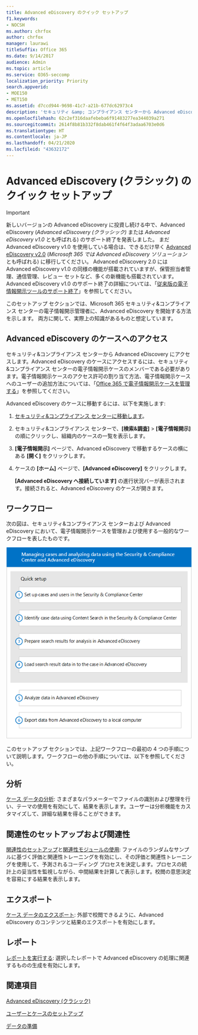 ```yaml
---
title: Advanced eDiscovery のクイック セットアップ
f1.keywords:
- NOCSH
ms.author: chrfox
author: chrfox
manager: laurawi
titleSuffix: Office 365
ms.date: 9/14/2017
audience: Admin
ms.topic: article
ms.service: O365-seccomp
localization_priority: Priority
search.appverid:
- MOE150
- MET150
ms.assetid: d7ccd944-9698-41c7-a21b-677dc62973c4
description: 'セキュリティ &amp; コンプライアンス センターから Advanced eDiscovery にアクセスする方法を説明し、Advanced eDiscovery を使用するための一般的なワークフローを確認します。  '
ms.openlocfilehash: 62c2ef316daafebeba6f91483277ea344039a271
ms.sourcegitcommit: 2614f8b81b332f8dab461f4f64f3adaa6703e0d6
ms.translationtype: HT
ms.contentlocale: ja-JP
ms.lasthandoff: 04/21/2020
ms.locfileid: "43632172"
---
```

# <a name="quick-setup-advanced-ediscovery-classic"></a>Advanced eDiscovery (クラシック) のクイック セットアップ

> [!IMPORTANT]
> 新しいバージョンの Advanced eDiscovery に投資し続ける中で、Advanced eDiscovery (*Advanced eDiscovery (クラッシック)* または *Advanced eDiscovery v1.0* とも呼ばれる) のサポート終了を発表しました。 まだ Advanced eDiscovery v1.0 を使用している場合は、できるだけ早く [Advanced eDiscovery v2.0](overview-ediscovery-20.md) (*Microsoft 365 では Advanced eDiscovery ソリューション*とも呼ばれる) に移行してください。 Advanced eDiscovery 2.0 には Advanced eDiscovery v1.0 の同様の機能が搭載されていますが、保管担当者管理、通信管理、レビュー セットなど、多くの新機能も搭載されています。 Advanced eDiscovery v1.0 のサポート終了の詳細については、「[従来版の電子情報開示ツールのサポート終了](legacy-ediscovery-retirement.md#advanced-ediscovery-v10)」を参照してください。 

このセットアップ セクションでは、Microsoft 365 セキュリティ&amp;コンプライアンス センターの電子情報開示管理者に、Advanced eDiscovery を開始する方法を示します。 両方に関して、実際上の知識があるものと想定しています。
  
## <a name="accessing-a-case-in-advanced-ediscovery"></a>Advanced eDiscovery のケースへのアクセス


セキュリティ&amp;コンプライアンス センターから Advanced eDiscovery にアクセスします。Advanced eDiscovery のケースにアクセスするには、セキュリティ&amp;コンプライアンス センターの電子情報開示ケースのメンバーである必要があります。電子情報開示ケースのアクセス許可の割り当て方法、電子情報開示ケースへのユーザーの追加方法については、「[Office 365 で電子情報開示ケースを管理する](ediscovery-cases.md)」を参照してください。 
  
Advanced eDiscovery のケースに移動するには、以下を実施します: 
  
1. [セキュリティ&amp;コンプライアンス センターに移動します](go-to-the-securitycompliance-center.md)。 
    
2. セキュリティ&amp;コンプライアンス センターで、**[検索&amp;調査]** \> **[電子情報開示]** の順にクリックし、組織内のケースの一覧を表示します。 
    
3. **[電子情報開示]** ページで、Advanced eDiscovery で移動するケースの横にある **[開く]** をクリックします。 
    
4. ケースの **[ホーム]** ページで、**[Advanced eDiscovery]** をクリックします。
    
    **[Advanced eDiscovery へ接続しています]** の進行状況バーが表示されます。接続されると、Advanced eDiscovery のケースが開きます。 
    
## <a name="workflow"></a>ワークフロー

次の図は、セキュリティ&amp;コンプライアンス センターおよび Advanced eDiscovery において、電子情報開示ケースを管理および使用する一般的なワークフローを表したものです。 
  
![図は、Advanced eDiscovery のワークフローを示しています。セットアップには、ユーザー&amp;ケースのセットアップ、ケース データの特定、エクスポート、処理の 4 つのフェーズがあり、その後に分析とローカル コンピューターへのエクスポートのフェーズがあります。](../media/76589ccc-789d-4581-b3a8-98d339b05979.png)
  
このセットアップ セクションでは、上記ワークフローの最初の 4 つの手順について説明します。ワークフローの他の手順については、以下を参照してください。
  
## <a name="analyze"></a>分析

[ケース データの分析](analyze-case-data-with-advanced-ediscovery.md): さまざまなパラメーターでファイルの識別および整理を行い、テーマの使用を有効にして、結果を表示します。ユーザーは分析機能をカスタマイズして、詳細な結果を得ることができます。 
  
## <a name="relevance-setup-and-relevance"></a>関連性のセットアップおよび関連性

[関連性のセットアップ](manage-relevance-setup-in-advanced-ediscovery.md)と[関連性モジュールの使用](use-relevance-in-advanced-ediscovery.md): ファイルのランダムなサンプルに基づく評価と関連性トレーニングを有効にし、その評価と関連性トレーニングを使用して、予測されるコーディング プロセスを決定します。プロセスの統計上の妥当性を監視しながら、中間結果を計算して表示します。校閲の意思決定を容易にする結果を表示します。 
  
## <a name="export"></a>エクスポート

[ケース データのエクスポート](export-case-data-in-advanced-ediscovery.md): 外部で校閲できるように、Advanced eDiscovery のコンテンツと結果のエクスポートを有効にします。 
  
## <a name="report"></a>レポート

[レポートを実行する](run-reports-in-advanced-ediscovery.md): 選択したレポートで Advanced eDiscovery の処理に関連するものの生成を有効にします。 
  
## <a name="see-also"></a>関連項目

[Advanced eDiscovery (クラシック)](office-365-advanced-ediscovery.md)
  
[ユーザーとケースのセットアップ](set-up-users-and-cases-in-advanced-ediscovery.md)
  
[データの準備](prepare-data-for-advanced-ediscovery.md)

